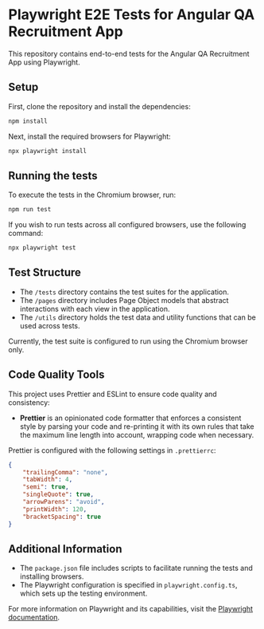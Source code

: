 # Playwright E2E Tests for Angular QA Recruitment App

This repository contains end-to-end tests for the Angular QA Recruitment App using Playwright.

## Setup

First, clone the repository and install the dependencies:

```bash
npm install
```

Next, install the required browsers for Playwright:

```bash
npx playwright install
```

## Running the tests

To execute the tests in the Chromium browser, run:

```bash
npm run test
```

If you wish to run tests across all configured browsers, use the following command:

```bash
npx playwright test
```

## Test Structure

- The `/tests` directory contains the test suites for the application.
- The `/pages` directory includes Page Object models that abstract interactions with each view in the application.
- The `/utils` directory holds the test data and utility functions that can be used across tests.

Currently, the test suite is configured to run using the Chromium browser only.

## Code Quality Tools

This project uses Prettier and ESLint to ensure code quality and consistency:

- **Prettier** is an opinionated code formatter that enforces a consistent style by parsing your code and re-printing it with its own rules that take the maximum line length into account, wrapping code when necessary.

Prettier is configured with the following settings in `.prettierrc`:

```json
{
    "trailingComma": "none",
    "tabWidth": 4,
    "semi": true,
    "singleQuote": true,
    "arrowParens": "avoid",
    "printWidth": 120,
    "bracketSpacing": true
}
```

## Additional Information

- The `package.json` file includes scripts to facilitate running the tests and installing browsers.
- The Playwright configuration is specified in `playwright.config.ts`, which sets up the testing environment.

For more information on Playwright and its capabilities, visit the [Playwright documentation](https://playwright.dev/).

